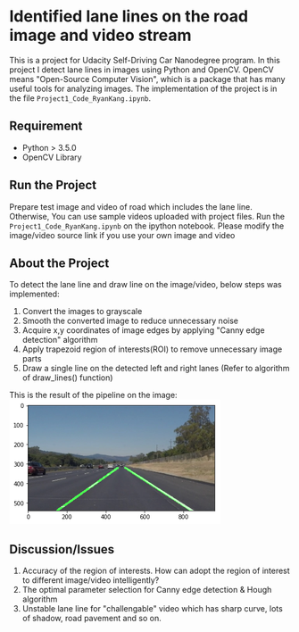 # **Identified lane lines on the road image and video stream**

This is a project for Udacity Self-Driving Car Nanodegree program. In this project I detect lane lines in images using Python and OpenCV.  OpenCV means "Open-Source Computer Vision", which is a package that has many useful tools for analyzing images. The implementation of the project is in the file `Project1_Code_RyanKang.ipynb`. 

## Requirement 

- Python > 3.5.0
- OpenCV Library 

## Run the Project 

Prepare test image and video of road which includes the lane line. Otherwise, You can use sample videos uploaded with project files.
Run the `Project1_Code_RyanKang.ipynb` on the ipython notebook. Please modify the image/video source link if you use your own image and video  


## About the Project 

To detect the lane line and draw line on the image/video, below steps was implemented: 

1. Convert the images to grayscale
2. Smooth the converted image to reduce unnecessary noise
3. Acquire x,y coordinates of image edges by applying "Canny edge detection" algorithm
4. Apply trapezoid region of interests(ROI) to remove unnecessary image parts 
5. Draw a single line on the detected left and right lanes (Refer to algorithm of draw_lines() function)  

This is the result of the pipeline on the image:  
![Test image](https://github.com/KHKANG36/Lane-Lines-Finding-Project/blob/master/examples/Test_image1.png)

## Discussion/Issues 

1. Accuracy of the region of interests. How can adopt the region of interest to different image/video intelligently? 
2. The optimal parameter selection for Canny edge detection & Hough algorithm
3. Unstable lane line for "challengable" video which has sharp curve, lots of shadow, road pavement and so on.
